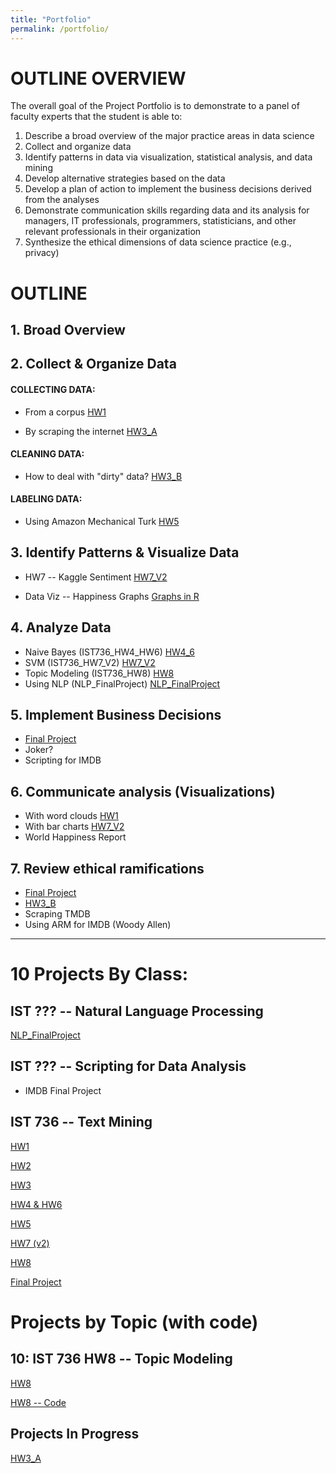 ```yaml
---
title: "Portfolio"
permalink: /portfolio/
---
```


# OUTLINE OVERVIEW

The overall goal of the Project Portfolio is to demonstrate to a panel of faculty experts that the student is able to:

1. Describe a broad overview of the major practice areas in data science
2. Collect and organize data
3. Identify patterns in data via visualization, statistical analysis, and data mining
4. Develop alternative strategies based on the data
5. Develop a plan of action to implement the business decisions derived from the analyses
6. Demonstrate communication skills regarding data and its analysis for managers, IT professionals,
programmers, statisticians, and other relevant professionals in their organization
7. Synthesize the ethical dimensions of data science practice (e.g., privacy)

# OUTLINE

## 1. Broad Overview

## 2. Collect & Organize Data

#### COLLECTING DATA:

* From a corpus
[HW1](https://danielcaraway.github.io/assets/portfolio/IST736_HW1.pdf)

* By scraping the internet 
[HW3_A](https://danielcaraway.github.io/assets/portfolio/IST736_HW3.pdf)

#### CLEANING DATA: 

* How to deal with "dirty" data? 
[HW3_B](https://danielcaraway.github.io/assets/portfolio/IST736_HW3_dirtydata.pdf)

#### LABELING DATA:

* Using Amazon Mechanical Turk
[HW5](https://danielcaraway.github.io/assets/portfolio/IST736_HW5.pdf)


## 3. Identify Patterns & Visualize Data

* HW7 -- Kaggle Sentiment 
[HW7_V2](https://danielcaraway.github.io/assets/portfolio/IST736_HW7_V2.pdf)

* Data Viz -- Happiness Graphs
[Graphs in R](https://yesthisiskendra.github.io/datascience/data_visualization/IST_719_best_happiness_plots.html)

## 4. Analyze Data

* Naive Bayes (IST736_HW4_HW6)
[HW4_6](https://danielcaraway.github.io/assets/portfolio/IST736_HW4_HW6.pdf)
* SVM (IST736_HW7_V2)
[HW7_V2](https://danielcaraway.github.io/assets/portfolio/IST736_HW7_V2.pdf)
* Topic Modeling (IST736_HW8)
[HW8](https://danielcaraway.github.io/assets/portfolio/IST736_HW8.pdf)
* Using NLP (NLP_FinalProject)
[NLP_FinalProject](https://danielcaraway.github.io/assets/portfolio/NLP_FinalProject_KaggleSentiment.pdf)

## 5. Implement Business Decisions

* [Final Project](https://danielcaraway.github.io/assets/portfolio/IST736_FinalProject.pdf) 
* Joker?
* Scripting for IMDB 

## 6. Communicate analysis (Visualizations)

* With word clouds [HW1](https://danielcaraway.github.io/assets/portfolio/IST736_HW1.pdf)
* With bar charts [HW7_V2](https://danielcaraway.github.io/assets/portfolio/IST736_HW7_V2.pdf)
* World Happiness Report

## 7. Review ethical ramifications

* [Final Project](https://danielcaraway.github.io/assets/portfolio/IST736_FinalProject.pdf)
* [HW3_B](https://danielcaraway.github.io/assets/portfolio/IST736_HW3.pdf)
* Scraping TMDB
* Using ARM for IMDB (Woody Allen)


---

# 10 Projects By Class:

## IST ??? -- Natural Language Processing

[NLP_FinalProject](https://danielcaraway.github.io/assets/portfolio/NLP_FinalProject_KaggleSentiment.pdf)

## IST ??? -- Scripting for Data Analysis

* IMDB Final Project

## IST 736 -- Text Mining 

[HW1](https://danielcaraway.github.io/assets/portfolio/IST736_HW1.pdf)

[HW2](https://danielcaraway.github.io/assets/portfolio/IST736_HW2.pdf)

[HW3](https://danielcaraway.github.io/assets/portfolio/IST736_HW3_dirtydata.pdf)

[HW4 & HW6](https://danielcaraway.github.io/assets/portfolio/IST736_HW4_HW6.pdf)

[HW5](https://danielcaraway.github.io/assets/portfolio/IST736_HW5.pdf)

[HW7 (v2)](https://danielcaraway.github.io/assets/portfolio/IST736_HW7_V2.pdf)

[HW8](https://danielcaraway.github.io/assets/portfolio/IST736_HW8.pdf)

[Final Project](https://danielcaraway.github.io/assets/portfolio/IST736_FinalProject.pdf)

# Projects by Topic (with code)

## 10: IST 736 HW8 -- Topic Modeling

[HW8](https://danielcaraway.github.io/html/HW8.pdf)

[HW8 -- Code](https://danielcaraway.github.io/ist736hw8)

## Projects In Progress

[HW3_A](https://danielcaraway.github.io/assets/portfolio/IST736_HW3.pdf)